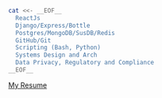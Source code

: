 ```bash
cat <<- __EOF__
  ReactJs
  Django/Express/Bottle
  Postgres/MongoDB/SusDB/Redis
  GitHub/Git
  Scripting (Bash, Python)
  Systems Design and Arch
  Data Privacy, Regulatory and Compliance
__EOF__
```

[My Resume](https://michael-appiah-dankwah.tiiny.site/)
